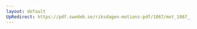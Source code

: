 ```yaml
---
layout: default
UpRedirect: https://pdf.swedeb.se/riksdagen-motions-pdf/1867/mot_1867__ak__00086/mot_1867__ak__00086_002.pdf
---
```

